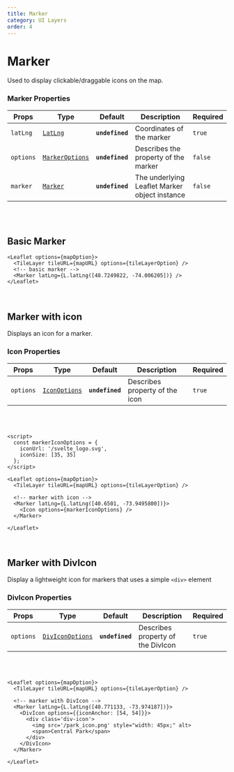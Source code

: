 ```yaml
---
title: Marker
category: UI Layers
order: 4
---
```

<script>
  import MarkerExample from '/src/common/sample/marker/MarkerExample.svelte';
  import MarkerIconExample from '/src/common/sample/marker/MarkerIcon.svelte';
  import MarkerDivIconExample from '/src/common/sample/marker/MarkerDivIcon.svelte';
</script>

# Marker
Used to display clickable/draggable icons on the map.

### Marker Properties

| Props | Type | Default | Description | Required |
| --- | --- | --- | --- | --| 
| `latLng` | [`LatLng`](https://leafletjs.com/reference.html#latlng) | **`undefined`** | Coordinates of the marker | `true` |
| `options` | [`MarkerOptions`](https://leafletjs.com/reference.html#marker) | **`undefined`** | Describes the property of the marker | `false` |
| `marker` | [`Marker`](https://leafletjs.com/reference.html#marker-l-marker) | **`undefined`** | The underlying Leaflet Marker object instance | `false` |
<br><br>

## Basic Marker

<div class='example'>
  <MarkerExample />

  ```svelte
  <Leaflet options={mapOption}>
    <TileLayer tileURL={mapURL} options={tileLayerOption} />
    <!-- basic marker -->
    <Marker latLng={L.latLng([40.7249822, -74.006205])} />
  </Leaflet>
  ```

</div>
<br>

## Marker with icon
Displays an icon for a marker.
### Icon Properties

| Props | Type | Default | Description | Required |
| --- | --- | --- | --- | -- | 
| `options` | [`IconOptions`](https://leafletjs.com/reference.html#icon) | **`undefined`** | Describes property of the icon | `true`

<br><br>

<div class='example'>
  <MarkerIconExample />

  ```svelte
  <script>
    const markerIconOptions = {
      iconUrl: '/svelte_logo.svg',
      iconSize: [35, 35]
    };
  </script>

  <Leaflet options={mapOption}>
    <TileLayer tileURL={mapURL} options={tileLayerOption} />

    <!-- marker with icon -->
    <Marker latLng={L.latLng([40.6501, -73.9495800])}>
      <Icon options={markerIconOptions} />
    </Marker>

  </Leaflet>
  ```

</div>

<br>

## Marker with DivIcon
Display a lightweight icon for markers that uses a simple `<div>` element

### DivIcon Properties

| Props | Type | Default | Description | Required |
| --- | --- | --- | --- | -- |
| `options` | [`DivIconOptions`](https://leafletjs.com/reference.html#divicon) | **`undefined`** | Describes property of the DivIcon | `true`

<br><br>

<div class='example'>
  <MarkerDivIconExample />

  ```svelte
  <Leaflet options={mapOption}>
    <TileLayer tileURL={mapURL} options={tileLayerOption} />

    <!-- marker with DivIcon -->
    <Marker latLng={L.latLng([40.771133, -73.974187])}>
      <DivIcon options={{iconAnchor: [54, 54]}}>
        <div class='div-icon'>
          <img src='/park_icon.png' style="width: 45px;" alt>
          <span>Central Park</span>
        </div>
      </DivIcon>
    </Marker>

  </Leaflet>
  ```

</div>